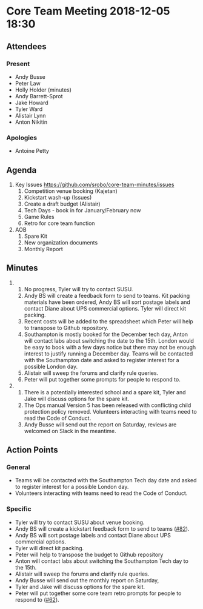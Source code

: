 # Core Team Meeting 2018-12-05 18:30

## Attendees
### Present
- Andy Busse
- Peter Law
- Holly Holder (minutes)
- Andy Barrett-Sprot
- Jake Howard
- Tyler Ward
- Alistair Lynn
- Anton Nikitin
### Apologies
- Antoine Petty

## Agenda
1. Key Issues https://github.com/srobo/core-team-minutes/issues 
	1. Competition venue booking (Kajetan)
	2. Kickstart wash-up (Issues)
	3. Create a draft budget (Alistair)
	4. Tech Days - book in for January/February now
	5. Game Rules
	6. Retro for core team function
2. AOB 
	1. Spare Kit
	2. New organization documents
	3. Monthly Report

## Minutes
1. 	
	1. No progress, Tyler will try to contact SUSU.
	2. Andy BS will create a feedback form to send to teams. Kit packing materials have been ordered, Andy BS will sort postage labels and contact Diane about UPS commercial options. Tyler will direct kit packing.
	3. Recent costs will be added to the spreadsheet which Peter will help to transpose to Github repository.
	4. Southampton is mostly booked for the December tech day, Anton will contact labs about switching the date to the 15th. London would be easy to book with a few days notice but there may not be enough interest to justify running a December day. Teams will be contacted with the Southampton date and asked to register interest for a possible London day.
	5. Alistair will sweep the forums and clarify rule queries.
	6. Peter will put together some prompts for people to respond to.
2.
	1. There is a potentially interested school and a spare kit, Tyler and Jake will discuss options for the spare kit.
	2. The Ops manual Version 5 has been released with conflicting child protection policy removed. Volunteers interacting with teams need to read the Code of Conduct. 
	3. Andy Busse will send out the report on Saturday, reviews are welcomed on Slack in the meantime.

## Action Points
### General
- Teams will be contacted with the Southampton Tech day date and asked to register interest for a possible London day.
- Volunteers interacting with teams need to read the Code of Conduct. 
### Specific
- Tyler will try to contact SUSU about venue booking.
- Andy BS will create a kickstart feedback form to send to teams ([#82](https://github.com/srobo/core-team-minutes/issues/82)).
- Andy BS will sort postage labels and contact Diane about UPS commercial options. 
- Tyler will direct kit packing.
- Peter will help to transpose the budget to Github repository
- Anton will contact labs about switching the Southampton Tech day to the 15th.
- Alistair will sweep the forums and clarify rule queries.
- Andy Busse will send out the monthly report on Saturday, 
- Tyler and Jake will discuss options for the spare kit.
- Peter will put together some core team retro prompts for people to respond to ([#62](https://github.com/srobo/core-team-minutes/issues/62)).
